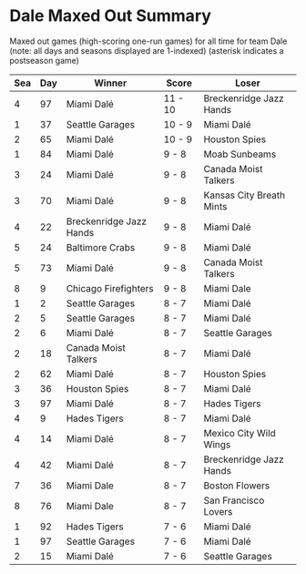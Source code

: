 # Dale Maxed Out Summary



Maxed out games (high-scoring one-run games) for all time for team Dale (note: all days and seasons displayed are 1-indexed) (asterisk indicates a postseason game)


| Sea | Day | Winner | Score | Loser | 
| ------ |------ |------ |------ |------ |
| 4 | 97 | Miami Dalé | 11 - 10 | Breckenridge Jazz Hands | 
| 1 | 37 | Seattle Garages | 10 - 9 | Miami Dalé | 
| 2 | 65 | Miami Dalé | 10 - 9 | Houston Spies | 
| 1 | 84 | Miami Dalé | 9 - 8 | Moab Sunbeams | 
| 3 | 24 | Miami Dalé | 9 - 8 | Canada Moist Talkers | 
| 3 | 70 | Miami Dalé | 9 - 8 | Kansas City Breath Mints | 
| 4 | 22 | Breckenridge Jazz Hands | 9 - 8 | Miami Dalé | 
| 5 | 24 | Baltimore Crabs | 9 - 8 | Miami Dalé | 
| 5 | 73 | Miami Dalé | 9 - 8 | Canada Moist Talkers | 
| 8 | 9 | Chicago Firefighters | 9 - 8 | Miami Dale | 
| 1 | 2 | Seattle Garages | 8 - 7 | Miami Dalé | 
| 2 | 5 | Seattle Garages | 8 - 7 | Miami Dalé | 
| 2 | 6 | Miami Dalé | 8 - 7 | Seattle Garages | 
| 2 | 18 | Canada Moist Talkers | 8 - 7 | Miami Dalé | 
| 2 | 62 | Miami Dalé | 8 - 7 | Houston Spies | 
| 3 | 36 | Houston Spies | 8 - 7 | Miami Dalé | 
| 3 | 97 | Miami Dalé | 8 - 7 | Hades Tigers | 
| 4 | 9 | Hades Tigers | 8 - 7 | Miami Dalé | 
| 4 | 14 | Miami Dalé | 8 - 7 | Mexico City Wild Wings | 
| 4 | 42 | Miami Dalé | 8 - 7 | Breckenridge Jazz Hands | 
| 7 | 36 | Miami Dale | 8 - 7 | Boston Flowers | 
| 8 | 76 | Miami Dale | 8 - 7 | San Francisco Lovers | 
| 1 | 92 | Hades Tigers | 7 - 6 | Miami Dalé | 
| 1 | 97 | Seattle Garages | 7 - 6 | Miami Dalé | 
| 2 | 15 | Miami Dalé | 7 - 6 | Seattle Garages | 



